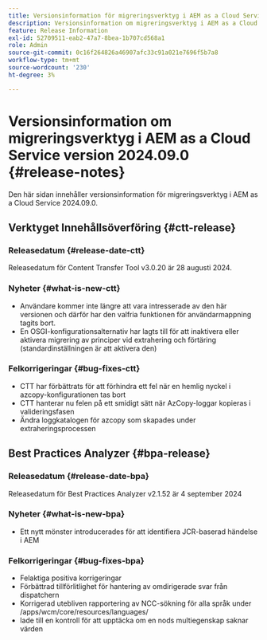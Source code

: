 ```yaml
---
title: Versionsinformation för migreringsverktyg i AEM as a Cloud Service version 2024.09
description: Versionsinformation om migreringsverktyg i AEM as a Cloud Service version 2024.09.0
feature: Release Information
exl-id: 52709511-eab2-47a7-8bea-1b707cd568a1
role: Admin
source-git-commit: 0c16f264826a46907afc33c91a021e7696f5b7a8
workflow-type: tm+mt
source-wordcount: '230'
ht-degree: 3%

---
```


# Versionsinformation om migreringsverktyg i AEM as a Cloud Service version 2024.09.0 {#release-notes}

Den här sidan innehåller versionsinformation för migreringsverktyg i AEM as a Cloud Service 2024.09.0.

## Verktyget Innehållsöverföring {#ctt-release}

### Releasedatum {#release-date-ctt}

Releasedatum för Content Transfer Tool v3.0.20 är 28 augusti 2024.

### Nyheter {#what-is-new-ctt}

* Användare kommer inte längre att vara intresserade av den här versionen och därför har den valfria funktionen för användarmappning tagits bort.
* En OSGI-konfigurationsalternativ har lagts till för att inaktivera eller aktivera migrering av principer vid extrahering och förtäring (standardinställningen är att aktivera den)

### Felkorrigeringar {#bug-fixes-ctt}

* CTT har förbättrats för att förhindra ett fel när en hemlig nyckel i azcopy-konfigurationen tas bort
* CTT hanterar nu felen på ett smidigt sätt när AzCopy-loggar kopieras i valideringsfasen
* Ändra loggkatalogen för azcopy som skapades under extraheringsprocessen

## Best Practices Analyzer {#bpa-release}

### Releasedatum {#release-date-bpa}

Releasedatum för Best Practices Analyzer v2.1.52 är 4 september 2024

### Nyheter {#what-is-new-bpa}

* Ett nytt mönster introducerades för att identifiera JCR-baserad händelse i AEM

### Felkorrigeringar {#bug-fixes-bpa}

* Felaktiga positiva korrigeringar
* Förbättrad tillförlitlighet för hantering av omdirigerade svar från dispatchern
* Korrigerad utebliven rapportering av NCC-sökning för alla språk under /apps/wcm/core/resources/languages/
* lade till en kontroll för att upptäcka om en nods multiegenskap saknar värden

